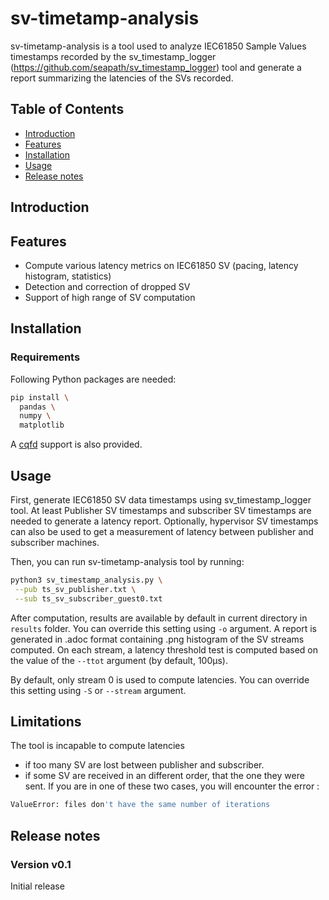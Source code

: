 <!--Copyright (C) 2024 Savoir-faire Linux, Inc.
SPDX-License-Identifier: Apache-2.0 -->

# sv-timetamp-analysis

sv-timetamp-analysis is a tool used to analyze IEC61850 Sample Values
timestamps recorded by the sv_timestamp_logger
(https://github.com/seapath/sv_timestamp_logger) tool and generate a
report summarizing the latencies of the SVs recorded.

## Table of Contents

- [Introduction](#introduction)
- [Features](#features)
- [Installation](#installation)
- [Usage](#usage)
- [Release notes](#release-notes)

## Introduction
## Features

- Compute various latency metrics on IEC61850 SV (pacing, latency
  histogram, statistics)
- Detection and correction of dropped SV
- Support of high range of SV computation

## Installation
### Requirements

Following Python packages are needed:
```bash
pip install \
  pandas \
  numpy \
  matplotlib
```

A [cqfd](https://github.com/savoirfairelinux/cqfd) support is also provided.

## Usage

First, generate IEC61850 SV data timestamps using sv_timestamp_logger
tool. At least Publisher SV timestamps and subscriber SV timestamps are
needed to generate a latency report. Optionally, hypervisor SV
timestamps can also be used to get a measurement of latency between
publisher and subscriber machines.

Then, you can run sv-timetamp-analysis tool by running:
```bash
python3 sv_timestamp_analysis.py \
 --pub ts_sv_publisher.txt \
 --sub ts_sv_subscriber_guest0.txt
```

After computation, results are available by default in current
directory in `results` folder. You can override this setting using `-o`
argument.
A report is generated in .adoc format containing .png histogram of the SV
streams computed. On each stream, a latency threshold test is computed
based on the value of the `--ttot` argument (by default, 100µs).

By default, only stream 0 is used to compute latencies. You can
override this setting using `-S` or `--stream` argument.

## Limitations

The tool is incapable to compute latencies
- if too many SV are lost between publisher and subscriber.
- if some SV are received in an different order, that the one they were sent.
If you are in one of these two cases, you will encounter the error :
```bash
ValueError: files don't have the same number of iterations
```

## Release notes
### Version v0.1
Initial release
